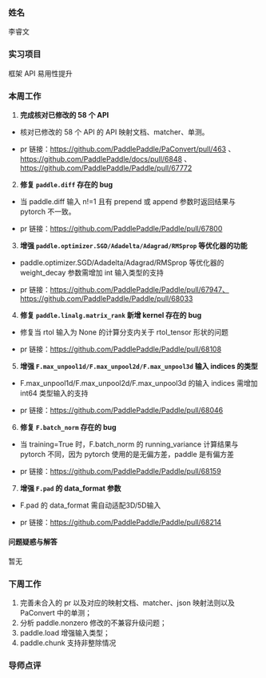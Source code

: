 ### 姓名

李睿文

### 实习项目

框架 API 易用性提升

### 本周工作

1. **完成核对已修改的 58 个 API**

- 核对已修改的 58 个 API 的 API 映射文档、matcher、单测。

- pr 链接：https://github.com/PaddlePaddle/PaConvert/pull/463 、https://github.com/PaddlePaddle/docs/pull/6848 、https://github.com/PaddlePaddle/Paddle/pull/67772

2. **修复 `paddle.diff` 存在的 bug**

- 当 paddle.diff 输入 n!=1 且有 prepend 或 append 参数时返回结果与 pytorch 不一致。

- pr 链接：https://github.com/PaddlePaddle/Paddle/pull/67800

3. **增强 `paddle.optimizer.SGD/Adadelta/Adagrad/RMSprop` 等优化器的功能**

- paddle.optimizer.SGD/Adadelta/Adagrad/RMSprop 等优化器的 weight_decay 参数需增加 int 输入类型的支持

- pr 链接：https://github.com/PaddlePaddle/Paddle/pull/67947、https://github.com/PaddlePaddle/Paddle/pull/68033


4. **修复 `paddle.linalg.matrix_rank` 新增 kernel 存在的 bug**

- 修复当 rtol 输入为 None 的计算分支内关于 rtol_tensor 形状的问题

- pr 链接：https://github.com/PaddlePaddle/Paddle/pull/68108

5. **增强 `F.max_unpool1d/F.max_unpool2d/F.max_unpool3d` 输入 indices 的类型**

- F.max_unpool1d/F.max_unpool2d/F.max_unpool3d 的输入 indices 需增加 int64 类型输入的支持

- pr 链接：https://github.com/PaddlePaddle/Paddle/pull/68046

6. **修复 `F.batch_norm` 存在的 bug**

- 当 training=True 时，F.batch_norm 的 running_variance 计算结果与 pytorch 不同，因为 pytorch 使用的是无偏方差，paddle 是有偏方差

- pr 链接：https://github.com/PaddlePaddle/Paddle/pull/68159

7. **增强 `F.pad` 的 data_format 参数**

- F.pad 的 data_format 需自动适配3D/5D输入

- pr 链接：https://github.com/PaddlePaddle/Paddle/pull/68214

#### 问题疑惑与解答

暂无

### 下周工作

1. 完善未合入的 pr 以及对应的映射文档、matcher、json 映射法则以及 PaConvert 中的单测；
1. 分析 paddle.nonzero 修改的不兼容升级问题；
1. paddle.load 增强输入类型；
1. paddle.chunk 支持非整除情况

### 导师点评
